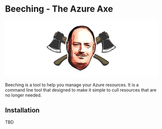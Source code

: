 # Beeching - The Azure Axe

![Beeching](resources/images/logo_small.png)

Beeching is a tool to help you manage your Azure resources. It is a command line tool that designed to make it simple to cull resources that are no longer needed.

## Installation

TBD
